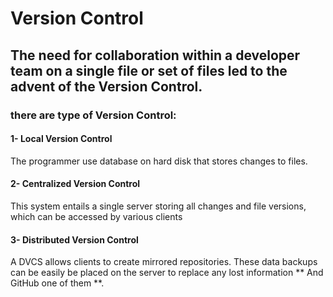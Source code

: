 # Version Control

## The need for collaboration within a developer team on a single file or set of files led to the advent of the Version Control. 

### there are type of Version Control:

#### 1- Local Version Control

  The programmer use database on  hard disk that stores changes to files.

#### 2- Centralized Version Control

  This system entails a single server storing all changes and file versions, which can be accessed by various clients

#### 3- Distributed Version Control 

  A DVCS allows clients to create mirrored repositories. These data backups can be easily be placed on the server to replace any lost information ** And GitHub one of them **.


